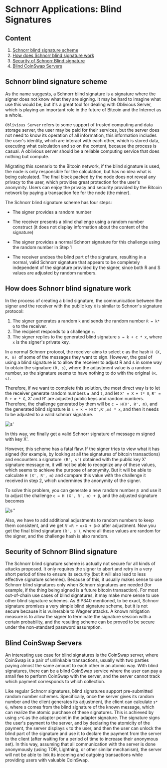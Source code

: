 # Schnorr Applications: Blind Signatures

## Content

1. [Schnorr blind signature scheme](#Schnorr%20blind%20signature%20scheme)
2. [How does Schnorr blind signature work](#How%20does%20Schnorr%20blind%20signature%20work)
3. [Security of Schnorr Blind signature](#Security%20of%20Schnorr%20Blind%20signature)
4. [Blind CoinSwap Servers](#Blind%20CoinSwap%20Servers)

## Schnorr blind signature scheme

As the name suggests, a Schnorr blind signature is a signature where the signer does not know what they are signing. It may be hard to imagine what use this would be, but it's a great tool for dealing with Oblivious Server, which is playing an important role in the future of Bitcoin and the Internet as a whole.

` Oblivious Server ` refers to some support of trusted computing and data storage server, the user may be paid for their services, but the server does not need to know its operation of all information, this information includes the user's identity, which are interact with each other, which is stored data, executing what calculation and so on the content, because the process is casual. A oblivious server should be a reliable computing service that does nothing but compute.

Migrating this scenario to the Bitcoin network, if the blind signature is used, the node is only responsible for the calculation, but has no idea what is being calculated. The final block packed by the node does not reveal any privacy to the user, which provides great protection for the user's anonymity. Users can enjoy the privacy and security provided by the Bitcoin network by paying a transaction fee for the node (the miner).

The Schnorr blind signature scheme has four steps:

+ The signer provides a random number

+ The receiver presents a blind challenge using a random number construct (it does not display information about the content of the signature)

+ The signer provides a normal Schnorr signature for this challenge using the random number in Step 1

+ The receiver undoes the blind part of the signature, resulting in a normal, valid Schnorr signature that appears to be completely independent of the signature provided by the signer, since both R and S values are adjusted by random numbers.

## How does Schnorr blind signature work

In the process of creating a blind signature, the communication between the signer and the receiver with the public key `X` is similar to Schnorr's signature protocol:

1. The signer generates a random `k` and sends the random number `R = k* G` to the receiver.
2. The recipient responds to a challenge `c`.
3. The signer replies to the generated blind signature `s = k + c * x`, where `x` is the signer's private key.

In a normal Schnorr protocol, the receiver aims to select c as the hash `H (X, R, m) `of some of the messages they want to sign. However, the goal of using a blind signature is to allow the receiver to adjust R and s in some way to obtain the signature `(R, s)`, where the adjustment value is a random number, so the signature seems to have nothing to do with the original `(R, s)`.

Therefore, if we want to complete this solution, the most direct way is to let the receiver generate random numbers `α `and `t`, and let `X' = X + t* G`, `R' = R + α * G`, X' and R' are adjusted public keys and random numbers. Therefore, the challenge generated by them will be `c = H(X', R', m)`, and the generated blind signature is `s = k + H(X',R',m) * x`, and then it needs to be adjusted to a valid schnorr signature.

![s'](https://cdn.jsdelivr.net/gh/rjman-ljm/resources@master/assets/1629345358465-1629345358463.png)

In this way, we finally get a valid Schnorr signature of message m signed with key X'.

However, this scheme has a fatal flaw. If the signer tries to view what it has signed (for example, by looking at all the signatures of bitcoin transactions) and encounters a signature` (R', s')` obtained with the public key X' signature message m, it will not be able to recognize any of these values, which seems to achieve the purpose of anonymity. But it will be able to calculate `H (X', R', m)` and compare this value with the challenge it received in step 2, which undermines the anonymity of the signer.

To solve this problem, you can generate a new random number `β `and use it to adjust the challenge `c = H (X', R', m) + β`, and the adjusted signature becomes

![s''](https://cdn.jsdelivr.net/gh/rjman-ljm/resources@master/assets/1629352879562-1629352879560.png)

Also, we have to add additional adjustments to random numbers to keep them consistent, and we get `R'=R + α∗G + β∗X` after adjustment. Now you get the final blind signature `(R', s')`, where all these values are random for the signer, and the challenge hash is also random.

## Security of Schnorr Blind signature

The Schnorr blind signature scheme is actually not secure for all kinds of attacks proposed. It only requires the signer to abort and retry in a very short period of time to ensure its security (but it will also lead to less effective signature schemes). Because of this, it usually makes sense to use Schnorr blind signatures only when Schnorr signatures are needed (for example, if the thing being signed is a future bitcoin transaction). For most out-of-chain use cases of blind signatures, it may make more sense to use other blind signature schemes. As BIP340 mentioned, to be exact, Schnorr signature promises a very simple blind signature scheme, but it is not secure because it is vulnerable to Wagner attacks. A known mitigation measure is to allow the signer to terminate the signature session with a certain probability, and the resulting scheme can be proved to be secure under the non-standard password assumption.

## Blind CoinSwap Servers

An interesting use case for blind signatures is the CoinSwap server, where CoinSwap is a pair of unlinkable transactions, usually with two parties paying almost the same amount to each other in an atomic way. With blind signatures, there can be a blind CoinSwap service where the user can pay a small fee to perform CoinSwap with the server, and the server cannot track which payment corresponds to which collection.

Like regular Schnorr signatures, blind signatures support pre-submitted random number schemes. Specifically, once the server gives its random number and the client generates its adjustment, the client can calculate `s* G`, where s comes from the blind signature of the known message, which can realize the atomic purchase of these signatures. This is achieved by using `s*G` as the adapter point in the adapter signature. The signature signs the user's payment to the server, and by declaring the atomicity of the payment, the server displays `s` to the user, and then the user can unlock the blind part of the signature and use it to declare the payment from the server to the client (after waiting for a period of time to increase their anonymous set). In this way, assuming that all communication with the server is done anonymously (using TOR, Lightning, or other similar mechanism), the server will not be able to link its incoming and outgoing transactions while providing users with valuable CoinSwap.